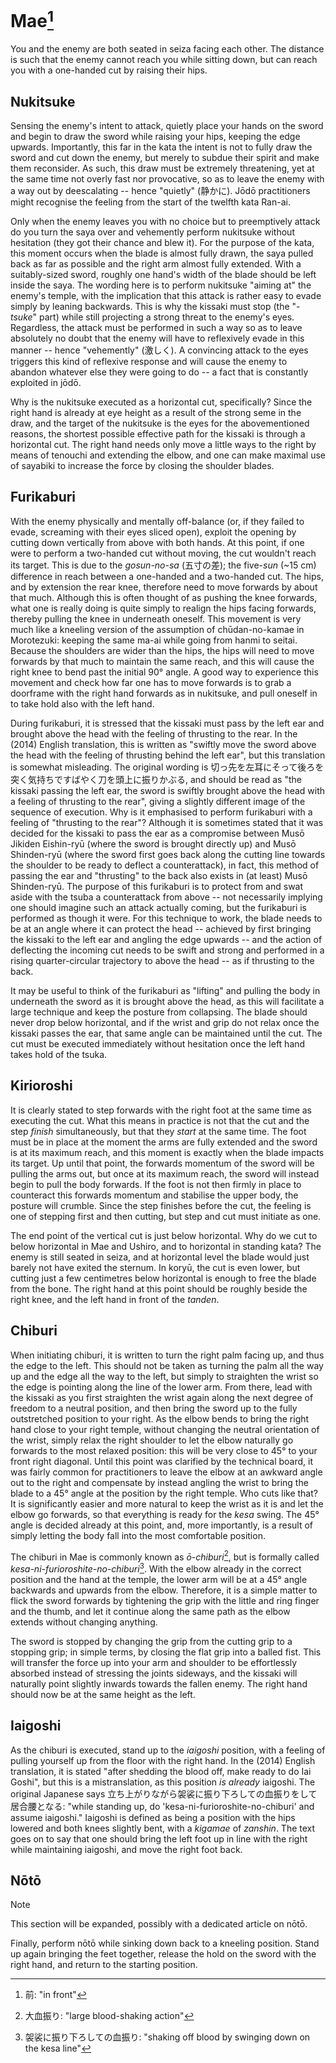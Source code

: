 # Mae[^1]

You and the enemy are both seated in seiza facing each other. The distance is such that the enemy cannot reach you while sitting down, but can reach you with a one-handed cut by raising their hips.

## Nukitsuke

Sensing the enemy's intent to attack, quietly place your hands on the sword and begin to draw the sword while raising your hips, keeping the edge upwards. Importantly, this far in the kata the intent is not to fully draw the sword and cut down the enemy, but merely to subdue their spirit and make them reconsider. As such, this draw must be extremely threatening, yet at the same time not overly fast nor provocative, so as to leave the enemy with a way out by deescalating -- hence "quietly" (静かに). Jōdō practitioners might recognise the feeling from the start of the twelfth kata Ran-ai.

Only when the enemy leaves you with no choice but to preemptively attack do you turn the saya over and vehemently perform nukitsuke without hesitation (they got their chance and blew it). For the purpose of the kata, this moment occurs when the blade is almost fully drawn, the saya pulled back as far as possible and the right arm almost fully extended. With a suitably-sized sword, roughly one hand's width of the blade should be left inside the saya. The wording here is to perform nukitsuke "aiming at" the enemy's temple, with the implication that this attack is rather easy to evade simply by leaning backwards. This is why the kissaki must stop (the "-*tsuke*" part) while still projecting a strong threat to the enemy's eyes. Regardless, the attack must be performed in such a way so as to leave absolutely no doubt that the enemy will have to reflexively evade in this manner -- hence "vehemently" (激しく). A convincing attack to the eyes triggers this kind of reflexive response and will cause the enemy to abandon whatever else they were going to do -- a fact that is constantly exploited in jōdō.

Why is the nukitsuke executed as a horizontal cut, specifically? Since the right hand is already at eye height as a result of the strong seme in the draw, and the target of the nukitsuke is the eyes for the abovementioned reasons, the shortest possible effective path for the kissaki is through a horizontal cut. The right hand needs only move a little ways to the right by means of tenouchi and extending the elbow, and one can make maximal use of sayabiki to increase the force by closing the shoulder blades.

## Furikaburi

With the enemy physically and mentally off-balance (or, if they failed to evade, screaming with their eyes sliced open), exploit the opening by cutting down vertically from above with both hands. At this point, if one were to perform a two-handed cut without moving, the cut wouldn't reach its target. This is due to the *gosun-no-sa* (五寸の差); the five-*sun* (~15 cm) difference in reach between a one-handed and a two-handed cut. The hips, and by extension the rear knee, therefore need to move forwards by about that much. Although this is often thought of as pushing the knee forwards, what one is really doing is quite simply to realign the hips facing forwards, thereby pulling the knee in underneath oneself. This movement is very much like a kneeling version of the assumption of chūdan-no-kamae in Morotezuki: keeping the same ma-ai while going from hanmi to seitai. Because the shoulders are wider than the hips, the hips will need to move forwards by that much to maintain the same reach, and this will cause the right knee to bend past the initial 90° angle. A good way to experience this movement and check how far one has to move forwards is to grab a doorframe with the right hand forwards as in nukitsuke, and pull oneself in to take hold also with the left hand.

During furikaburi, it is stressed that the kissaki must pass by the left ear and brought above the head with the feeling of thrusting to the rear. In the (2014) English translation, this is written as "swiftly move the sword above the head with the feeling of thrusting behind the left ear", but this translation is somewhat misleading. The original wording is 切っ先を左耳にそって後ろを突く気持ちですばやく刀を頭上に振りかぶる, and should be read as "the kissaki passing the left ear, the sword is swiftly brought above the head with a feeling of thrusting to the rear", giving a slightly different image of the sequence of execution. Why is it emphasised to perform furikaburi with a feeling of "thrusting to the rear"? Although it is sometimes stated that it was decided for the kissaki to pass the ear as a compromise between Musō Jikiden Eishin-ryū (where the sword is brought directly up) and Musō Shinden-ryū (where the sword first goes back along the cutting line towards the shoulder to be ready to deflect a counterattack), in fact, this method of passing the ear and "thrusting" to the back also exists in (at least) Musō Shinden-ryū. The purpose of this furikaburi is to protect from and swat aside with the tsuba a counterattack from above -- not necessarily implying one should imagine such an attack actually coming, but the furikaburi is performed as though it were. For this technique to work, the blade needs to be at an angle where it can protect the head -- achieved by first bringing the kissaki to the left ear and angling the edge upwards -- and the action of deflecting the incoming cut needs to be swift and strong and performed in a rising quarter-circular trajectory to above the head -- as if thrusting to the back.

It may be useful to think of the furikaburi as "lifting" and pulling the body in underneath the sword as it is brought above the head, as this will facilitate a large technique and keep the posture from collapsing. The blade should never drop below horizontal, and if the wrist and grip do not relax once the kissaki passes the ear, that same angle can be maintained until the cut. The cut must be executed immediately without hesitation once the left hand takes hold of the tsuka.

## Kirioroshi

It is clearly stated to step forwards with the right foot at the same time as executing the cut. What this means in practice is not that the cut and the step *finish* simultaneously, but that they *start* at the same time. The foot must be in place at the moment the arms are fully extended and the sword is at its maximum reach, and this moment is exactly when the blade impacts its target. Up until that point, the forwards momentum of the sword will be pulling the arms out, but once at its maximum reach, the sword will instead begin to pull the body forwards. If the foot is not then firmly in place to counteract this forwards momentum and stabilise the upper body, the posture will crumble. Since the step finishes before the cut, the feeling is one of stepping first and then cutting, but step and cut must initiate as one.

The end point of the vertical cut is just below horizontal. Why do we cut to below horizontal in Mae and Ushiro, and to horizontal in standing kata? The enemy is still seated in seiza, and at horizontal level the blade would just barely not have exited the sternum. In koryū, the cut is even lower, but cutting just a few centimetres below horizontal is enough to free the blade from the bone. The right hand at this point should be roughly beside the right knee, and the left hand in front of the *tanden*.

## Chiburi

When initiating chiburi, it is written to turn the right palm facing up, and thus the edge to the left. This should not be taken as turning the palm all the way up and the edge all the way to the left, but simply to straighten the wrist so the edge is pointing along the line of the lower arm. From there, lead with the kissaki as you first straighten the wrist again along the next degree of freedom to a neutral position, and then bring the sword up to the fully outstretched position to your right. As the elbow bends to bring the right hand close to your right temple, without changing the neutral orientation of the wrist, simply relax the right shoulder to let the elbow naturally go forwards to the most relaxed position: this will be very close to 45° to your front right diagonal. Until this point was clarified by the technical board, it was fairly common for practitioners to leave the elbow at an awkward angle out to the right and compensate by instead angling the wrist to bring the blade to a 45° angle at the position by the right temple. Who cuts like that? It is significantly easier and more natural to keep the wrist as it is and let the elbow go forwards, so that everything is ready for the *kesa* swing. The 45° angle is decided already at this point, and, more importantly, is a result of simply letting the body fall into the most comfortable position.

The chiburi in Mae is commonly known as *ō-chiburi*[^2], but is formally called *kesa-ni-furioroshite-no-chiburi*[^3]. With the elbow already in the correct position and the hand at the temple, the lower arm will be at a 45° angle backwards and upwards from the elbow. Therefore, it is a simple matter to flick the sword forwards by tightening the grip with the little and ring finger and the thumb, and let it continue along the same path as the elbow extends without changing anything.

The sword is stopped by changing the grip from the cutting grip to a stopping grip; in simple terms, by closing the flat grip into a balled fist. This will transfer the force up into your arm and shoulder to be effortlessly absorbed instead of stressing the joints sideways, and the kissaki will naturally point slightly inwards towards the fallen enemy. The right hand should now be at the same height as the left.

## Iaigoshi

As the chiburi is executed, stand up to the *iaigoshi* position, with a feeling of pulling yourself up from the floor with the right hand. In the (2014) English translation, it is stated "after shedding the blood off, make ready to do Iai Goshi", but this is a mistranslation, as this position *is already* iaigoshi. The original Japanese says 立ち上がりながら袈裟に振り下ろしての血振りをして居合腰となる: "while standing up, do 'kesa-ni-furioroshite-no-chiburi' and assume iaigoshi." Iaigoshi is defined as being a position with the hips lowered and both knees slightly bent, with a *kigamae* of *zanshin*. The text goes on to say that one should bring the left foot up in line with the right while maintaining iaigoshi, and move the right foot back.

## Nōtō

> [!NOTE]
> This section will be expanded, possibly with a dedicated article on nōtō.

Finally, perform nōtō while sinking down back to a kneeling position. Stand up again bringing the feet together, release the hold on the sword with the right hand, and return to the starting position.


[^1]: 前: "in front"

[^2]: 大血振り: "large blood-shaking action"

[^3]: 袈裟に振り下ろしての血振り: "shaking off blood by swinging down on the kesa line"

